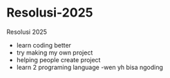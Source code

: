 # Resolusi-2025
Resolusi 2025
- learn coding better
- try making my own project
- helping people create project
- learn 2 programing language
-wen yh bisa ngoding
